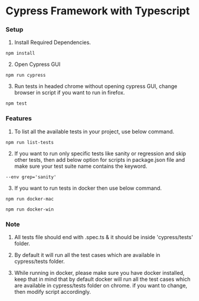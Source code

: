 # Cypress Framework with Typescript

### Setup

1. Install Required Dependencies.

```
npm install
```

2. Open Cypress GUI

```
npm run cypress
```

3. Run tests in headed chrome without opening cypress GUI, change browser in script if you want to run in firefox.

```
npm test
```

### Features

1. To list all the available tests in your project, use below command.

```
npm run list-tests
```

2. If you want to run only specific tests like sanity or regression and skip other tests, then add below option for scripts in package.json file and make sure your test suite name contains the keyword.

```
--env grep='sanity'
```

3. If you want to run tests in docker then use below command.

```
npm run docker-mac

npm run docker-win
```

### Note

1. All tests file should end with .spec.ts & it should be inside 'cypress/tests' folder.

2. By default it will run all the test cases which are available in cypress/tests folder.

3. While running in docker, please make sure you have docker installed, keep that in mind that by default docker will run all the test cases which are available in cypress/tests folder on chrome. if you want to change, then modify script accordingly.

